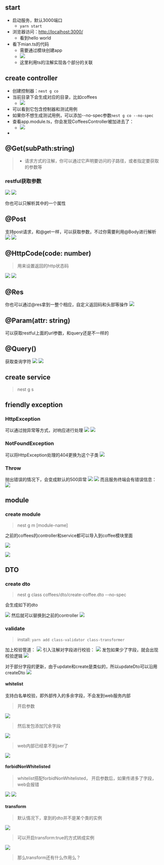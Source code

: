 
## start

- 启动服务，默认3000端口
	- `yarn start`
- 浏览器访问：<http://localhost:3000/>
	- 看到hello world
- 看下mian.ts的代码
	- 需要通过模块创建app
	- ![](images/docs/TODO/IMG-20240822134220495.png)
	- 这里利用ts的注解实现各个部分的关联

## create controller

- 创建控制器：`nest g co`
- 当前目录下会生成对应的目录，比如coffees
	- ![](images/TODO.png)
- 可以看到它包含控制器和测试用例
- 如果你不想生成测试用例，可以添加--no-spec参数`nest g co --no-spec`
- 查看app.module.ts，你会发现CoffeesController被加进去了：
	- ![](images/TODO-1.png)
- 

## @Get(subPath:string)

> - 请求方式的注解，你可以通过它声明要访问的子路径，或者指定要获取的参数等

### restful获取参数

![](images/TODO-2.png)
![](images/TODO-3.png)

你也可以只解析其中的一个属性
## @Post
支持post请求，和@get一样，可以获取参数，不过你需要利用@Body进行解析
![](images/TODO-4.png)
![](images/TODO-5.png)

## @HttpCode(code: number)

> 用来设置返回的http状态码

![](images/TODO-6.png)
![](images/TODO-7.png)

## @Res
你也可以通过@res拿到一整个相应，自定义返回码和头部等操作
![](images/TODO-8.png)

## @Param(attr: string)
可以获取restful上面的url参数，和query还是不一样的

## @Query()
获取查询字符
![](images/docs/TODO/IMG-20240823231105571.png)
![](images/docs/TODO/IMG-20240823231153805.png)

## create service

> nest g s


## friendly exception

### HttpException

可以通过抛异常等方式，对响应进行处理
![](images/docs/TODO/IMG-20240824101553462.png)
![](images/image/TODO-1724465858670.jpeg)
### NotFoundException
可以将HttpException处理的404更换为这个子类
![](images/image/TODO-1724465975661.jpeg)
### Throw
抛出错误的情况下，会变成默认的500异常
![](images/image/TODO-1724466085762.jpeg)
![](images/image/TODO-1724466092294.jpeg)
而且服务终端会有错误信息：
![](images/image/TODO-1724466107564.jpeg)


## module

### create module

> nest g m [module-name]


之前的coffees的controller和service都可以导入到coffee模块里面

![](images/docs/TODO/IMG-20240824103746438.png)

![](images/docs/TODO/IMG-20240824103809541.png)

## DTO

### create dto

> nest g class coffees/dto/create-coffee.dto --no-spec

会生成如下的dto

![](images/docs/TODO/IMG-20240824105020056.png)
然后就可以替换到之前的controller
![](images/docs/TODO/IMG-20240824105101338.png)

### validate

> install: `yarn add class-validator class-transformer` 

加上校验管道：
![](images/-20240824-5.png)
引入注解对字段进行校验：
![](images/-20240824-6.png)
发包如果少了字段，就会出现校验逻辑
![](images/-20240824-9.png)

对于部分字段的更新，由于update和create是类似的，所以updateDto可以沿用createDto
![](images/-20240824-10.png)

#### whitelist
支持白名单校验，即外部传入的多余字段，不会发到web服务内部

> 开启参数

![](images/-20240824-11.png)

> 然后发包添加冗余字段

![](images/-20240824-12.png)

> web内部已经拿不到jser了

![](images/-20240824-13.png)

#### forbidNonWhitelisted

> whitelist搭配forbidNonWhitelisted， 开启参数后，如果传递多了字段，web会报错

![](images/-20240824-14.png)
![](images/-20240824-15.png)

#### transform

> 默认情况下，拿到的dto并不是某个类的实例

![](images/-20240824-16.png)

> 可以开启transform:true的方式转成实例

![](images/-20240824-17.png)

> 那么transform还有什么作用么？

